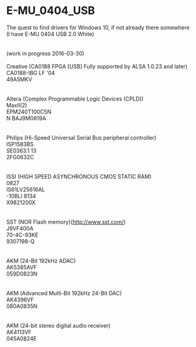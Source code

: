 # E-MU_0404_USB </br>
The quest to find drivers for Windows 10, if not already there somewhere</br>
(I have  E-MU 0404 USB 2.0 White)</br>
</br>
</br>
(work in progress 2016-03-30)</br>
</br>
Creative (CA0188 FPGA [USB] Fully supported by ALSA 1.0.23 and later)</br>
CA0188-IBG LF '04</br>
49A5MKV</br>
</br>
</br>
Altera (Complex Programmable Logic Devices (CPLD))</br>
MaxII(2)</br>
EPM240T100C5N</br>
N BAJ9M0819A</br>
</br>
</br>
Philips (Hi-Speed Universal Serial Bus peripheral controller)</br>
ISP1583BS</br>
SE0363.1 13</br>
2FG0632C</br>
</br>
</br>
ISSI (HIGH SPEED ASYNCHRONOUS CMOS STATIC RAM)</br>
0827</br>
IS61LV25616AL</br>
-10BLI  8134</br>
X9821200X</br>
</br>
</br>
SST (NOR Flash memory)(http://www.sst.com/)</br>
J9VF400A</br>
70-4C-93KE</br>
9307198-Q</br>
</br>
</br>
AKM (24-Bit 192kHz ADAC)</br>
AK5385AVF</br>
059D0823N</br>
</br>
</br>
AKM (Advanced Multi-Bit 192kHz 24-Bit DAC)</br>
AK4396VF</br>
080A0835N</br>
</br>
</br>
AKM (24-bit stereo digital audio receiver)</br>
AK4113VF</br>
045A0824E</br>
